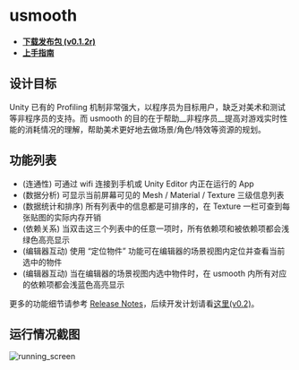﻿# usmooth

- [__下载发布包 (v0.1.2r)__](https://github.com/SeaSunOpenSource/usmooth/releases/tag/0.1.2r)  
- [__上手指南__](https://github.com/SeaSunOpenSource/usmooth/wiki/tutorial)

## 设计目标

Unity 已有的 Profiling 机制非常强大，以程序员为目标用户，缺乏对美术和测试等非程序员的支持。而 usmooth 的目的在于帮助__非程序员__提高对游戏实时性能的消耗情况的理解，帮助美术更好地去做场景/角色/特效等资源的规划。

## 功能列表

- (连通性) 可通过 wifi 连接到手机或 Unity Editor 内正在运行的 App 
- (数据分析) 可显示当前屏幕可见的 Mesh / Material / Texture 三级信息列表
- (数据统计和排序) 所有列表中的信息都是可排序的，在 Texture 一栏可查到每张贴图的实际内存开销
- (依赖关系) 当双击这三个列表中的任意一项时，所有依赖项和被依赖项都会浅绿色高亮显示
- (编辑器互动) 使用 “定位物件” 功能可在编辑器的场景视图内定位并查看当前选中的物件
- (编辑器互动) 当在编辑器的场景视图内选中物件时，在 usmooth 内所有对应的依赖项都会浅蓝色高亮显示

更多的功能细节请参考 [Release Notes](/release_notes.md)，后续开发计划请看[这里(v0.2)](https://github.com/SeaSunOpenSource/usmooth/milestones/0.2)。


## 运行情况截图

![running_screen](https://github.com/SeaSunOpenSource/usmooth/wiki/images/running_screen.png?raw=true)


